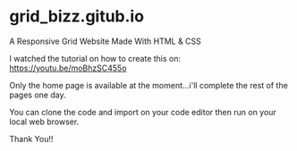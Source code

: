 # grid_bizz.gitub.io
A Responsive Grid Website Made With HTML &amp; CSS

I watched the tutorial on how to create this on: https://youtu.be/moBhzSC455o

Only the home page is available at the moment...i'll complete the rest of the pages one day. 

You can clone the code and import on your code editor then run on your local web browser.

Thank You!!
